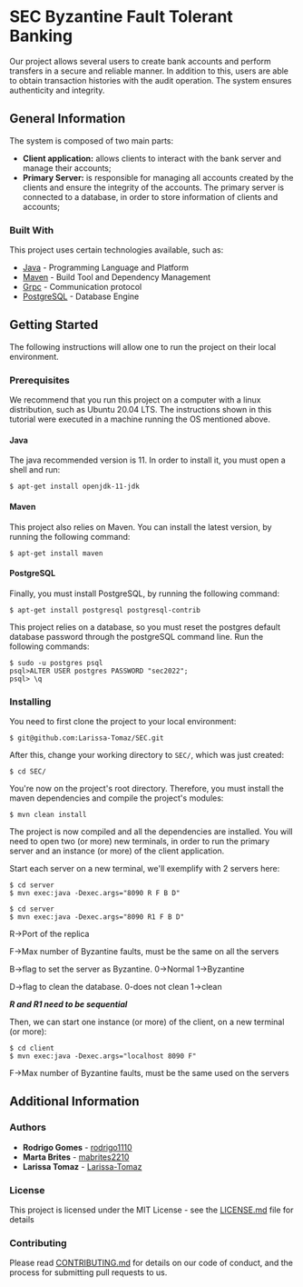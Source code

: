 # SEC Byzantine Fault Tolerant Banking

Our project allows several users to create bank accounts and perform transfers in a secure and reliable manner.
In addition to this, users are able to obtain transaction histories with the audit operation.
The system ensures authenticity and integrity.


## General Information

The system is composed of two main parts:
- **Client application:** allows clients to interact with the bank server and manage their accounts;
- **Primary Server:** is responsible for managing all accounts created by the clients and ensure the integrity of the accounts. The primary server is connected to a database, in order to store information of clients and accounts;
  

### Built With

This project uses certain technologies available, such as:

* [Java](https://openjdk.java.net/) - Programming Language and Platform
* [Maven](https://maven.apache.org/) - Build Tool and Dependency Management
* [Grpc](https://grpc.io/docs/languages/java/basics/) - Communication protocol
* [PostgreSQL](https://www.postgresql.org/) - Database Engine

## Getting Started

The following instructions will allow one to run the project on their local environment.

### Prerequisites

We recommend that you run this project on a computer with a linux distribution, such as Ubuntu 20.04 LTS.
The instructions shown in this tutorial were executed in a machine running the OS mentioned above.

#### Java

The java recommended version is 11. In order to install it, you must open a shell and run:
```shell
$ apt-get install openjdk-11-jdk
```

#### Maven

This project also relies on Maven. You can install the latest version, by running the following command:
```shell
$ apt-get install maven
```

#### PostgreSQL
Finally, you must install PostgreSQL, by running the following command:
```shell
$ apt-get install postgresql postgresql-contrib
```

This project relies on a database, so you must reset the postgres default database password through the postgreSQL command line. Run the following commands:
```shell
$ sudo -u postgres psql
psql>ALTER USER postgres PASSWORD "sec2022";
psql> \q
```


### Installing

You need to first clone the project to your local environment:
```shell
$ git@github.com:Larissa-Tomaz/SEC.git
```

After this, change your working directory to `SEC/`, which was just created:
```shell 
$ cd SEC/
```

You're now on the project's root directory. Therefore, you must install the maven dependencies and
compile the project's modules:
```shell
$ mvn clean install
```

The project is now compiled and all the dependencies are installed.
You will need to open two (or more) new terminals, in order to run the primary server
and an instance (or more) of the client application.


Start each server on a new terminal, we'll exemplify with 2 servers here:
```shell
$ cd server
$ mvn exec:java -Dexec.args="8090 R F B D" 
```
```shell
$ cd server
$ mvn exec:java -Dexec.args="8090 R1 F B D" 
```
R->Port of the replica

F->Max number of Byzantine faults, must be the same on all the servers

B->flag to set the server as Byzantine. 0->Normal 1->Byzantine

D->flag to clean the database. 0-does not clean 1->clean

***R and R1 need to be sequential***


Then, we can start one instance (or more) of the client, on a new terminal (or more):
```shell
$ cd client
$ mvn exec:java -Dexec.args="localhost 8090 F"
```
F->Max number of Byzantine faults, must be the same used on the servers

## Additional Information

### Authors

* **Rodrigo Gomes** - [rodrigo1110](https://github.com/rodrigo1110)
* **Marta Brites**  - [mabrites2210](https://github.com/mabrites2210)
* **Larissa Tomaz** - [Larissa-Tomaz](https://github.com/Larissa-Tomaz)

### License

This project is licensed under the MIT License - see the [LICENSE.md](LICENSE.md) file for details

### Contributing

Please read [CONTRIBUTING.md](https://gist.github.com/PurpleBooth/b24679402957c63ec426) for details on our code of conduct, and the process for submitting pull requests to us.
